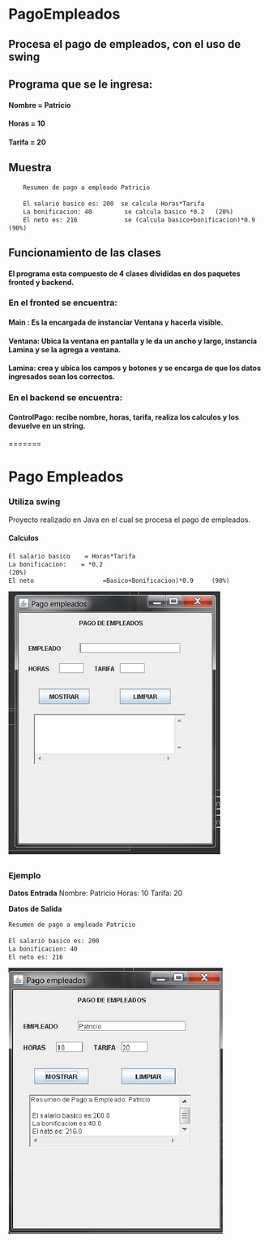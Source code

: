 
# PagoEmpleados
## Procesa el pago de empleados, con el uso de swing 
## Programa que se le ingresa: 
#### Nombre = Patricio
#### Horas = 10
#### Tarifa = 20
 
 ## Muestra 
        Resumen de pago a empleado Patricio
        
        El salario basico es: 200  se calcula Horas*Tarifa
        La bonificacion: 40         se calcula basico *0.2   (20%)
        El neto es: 216             se (calcula basico+bonificacion)*0.9  (90%)
 
## Funcionamiento de las clases                        
#### El programa esta compuesto de 4 clases divididas en dos paquetes fronted y backend.
### En el fronted se encuentra:
#### Main : Es la encargada de instanciar Ventana y hacerla visible.
#### Ventana: Ubica la ventana en pantalla y le da un ancho y largo, instancia Lamina y se la agrega a ventana.
#### Lamina: crea y ubica los campos y botones y se encarga de que los datos ingresados sean los correctos.
### En el backend se encuentra:
#### ControlPago: recibe nombre, horas, tarifa, realiza los calculos y los devuelve en un string. 
=======
# Pago Empleados

### Utiliza swing 

Proyecto realizado en Java en el cual se procesa el pago de empleados.

#### Calculos

    El salario basico    = Horas*Tarifa
    La bonificacion:    = *0.2                                        (20%)
    El neto                   =Basico+Bonificacion)*0.9     (90%)


![](https://github.com/programadorleo/PagoEmpleados/blob/master/PagoEmpleados/img/frente.jpg?raw=true)



### Ejemplo

**Datos Entrada**
Nombre: Patricio
Horas: 10
Tarifa: 20

**Datos de Salida**

    Resumen de pago a empleado Patricio

    El salario basico es: 200
    La bonificacion: 40
    El neto es: 216


![](https://github.com/programadorleo/PagoEmpleados/blob/master/PagoEmpleados/img/frentesalida.jpg?raw=true)




